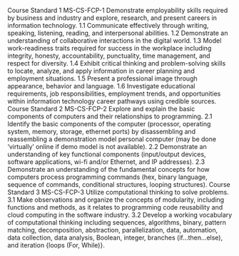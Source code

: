 Course Standard 1
MS-CS-FCP-1
Demonstrate employability skills required by business and industry and explore,
research, and present careers in information technology.
1.1 Communicate effectively through writing, speaking, listening, reading, and interpersonal
abilities.
1.2 Demonstrate an understanding of collaborative interactions in the digital world.
1.3 Model work-readiness traits required for success in the workplace including integrity,
honesty, accountability, punctuality, time management, and respect for diversity.
1.4 Exhibit critical thinking and problem-solving skills to locate, analyze, and apply information
in career planning and employment situations.
1.5 Present a professional image through appearance, behavior and language.
1.6 Investigate educational requirements, job responsibilities, employment trends, and
opportunities within information technology career pathways using credible sources.
Course Standard 2
MS-CS-FCP-2
Explore and explain the basic components of computers and their relationships to
programming.
2.1 Identify the basic components of the computer (processor, operating system, memory,
storage, ethernet ports) by disassembling and reassembling a demonstration model
personal computer (may be done ‘virtually’ online if demo model is not available).
2.2 Demonstrate an understanding of key functional components (input/output devices,
software applications, wi-fi and/or Ethernet, and IP addresses).
2.3 Demonstrate an understanding of the fundamental concepts for how computers process
programming commands (hex, binary language, sequence of commands, conditional
structures, looping structures).
Course Standard 3
MS-CS-FCP-3
Utilize computational thinking to solve problems.
3.1 Make observations and organize the concepts of modularity, including functions and
methods, as it relates to programming code reusability and cloud computing in the
software industry.
3.2 Develop a working vocabulary of computational thinking including sequences, algorithms,
binary, pattern matching, decomposition, abstraction, parallelization, data, automation,
data collection, data analysis, Boolean, integer, branches (if...then...else), and iteration
{loops (For, While)}.

